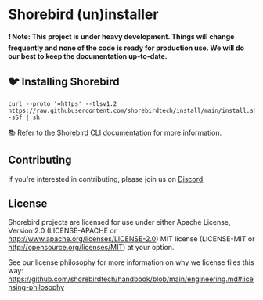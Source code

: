 # Shorebird (un)installer

**❗️ Note: This project is under heavy development. Things will change frequently and none of the code is ready for production use. We will do our best to keep the documentation up-to-date.**

## 🐦 Installing Shorebird

```
curl --proto '=https' --tlsv1.2 https://raw.githubusercontent.com/shorebirdtech/install/main/install.sh -sSf | sh
```

📚 Refer to the [Shorebird CLI documentation](https://github.com/shorebirdtech/shorebird/blob/main/packages/shorebird_cli/README.md) for more information.


## Contributing

If you're interested in contributing, please join us on
[Discord](https://discord.gg/9hKJcWGcaB).

## License

Shorebird projects are licensed for use under either Apache License, Version 2.0
(LICENSE-APACHE or http://www.apache.org/licenses/LICENSE-2.0) MIT license
(LICENSE-MIT or http://opensource.org/licenses/MIT) at your option.

See our license philosophy for more information on why we license files this
way:
https://github.com/shorebirdtech/handbook/blob/main/engineering.md#licensing-philosophy
